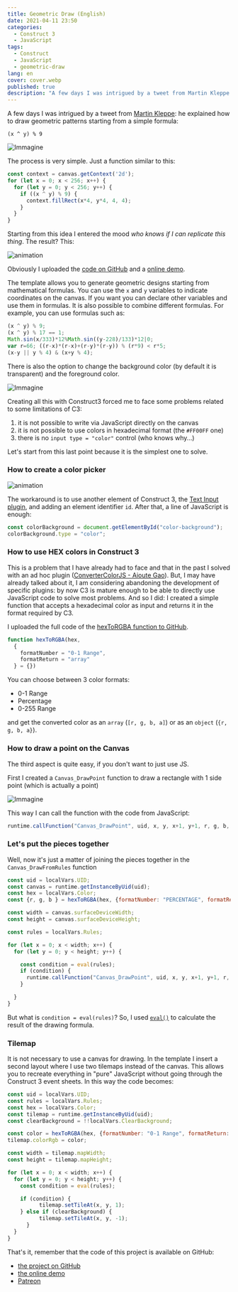 ```yaml
---
title: Geometric Draw (English)
date: 2021-04-11 23:50
categories:
  - Construct 3
  - JavaScript
tags:
  - Construct
  - JavaScript
  - geometric-draw
lang: en
cover: cover.webp
published: true
description: "A few days I was intrigued by a tweet from Martin Kleppe: he explained how to draw geometric patterns starting from a simple formula."
---
```


A few days I was intrigued by a tweet from [Martin Kleppe](https://twitter.com/aemkei/status/1378106731386040322): he explained how to draw geometric patterns starting from a simple formula: 

```
(x ^ y) % 9
```


![Immagine](./geometric_pattern.webp)

The process is very simple. Just a function similar to this:

```js
const context = canvas.getContext('2d');
for (let x = 0; x < 256; x++) {
  for (let y = 0; y < 256; y++) {
    if ((x ^ y) % 9) {
      context.fillRect(x*4, y*4, 4, 4);
    }
  }
}
```

Starting from this idea I entered the mood _who knows if I can replicate this thing_. The result? This:

![animation](./animation.gif)

Obviously I uploaded the [code on GitHub](https://github.com/el3um4s/construct-demo) and a [online demo](https://c3demo.stranianelli.com/template/018-geometric-draw/demo/).

The template allows you to generate geometric designs starting from mathematical formulas. You can use the `x` and `y` variables to indicate coordinates on the canvas. If you want you can declare other variables and use them in formulas. It is also possible to combine different formulas. For example, you can use formulas such as:

```js
(x ^ y) % 9;
(x ^ y) % 17 == 1;
Math.sin(x/333)*12%Math.sin((y-228)/133)*12|0;
var r=66; ((r-x)*(r-x)+(r-y)*(r-y)) % (r*9) < r*5;
(x-y || y % 4) & (x+y % 4);
```

There is also the option to change the background color (by default it is transparent) and the foreground color.

![Immagine](./geometric_pattern_2.webp)

Creating all this with Construct3 forced me to face some problems related to some limitations of C3:

1. it is not possible to write via JavaScript directly on the canvas
2. it is not possible to use colors in hexadecimal format (the `#FF00FF` one)
3. there is no `input type = "color"` control (who knows why...)

Let's start from this last point because it is the simplest one to solve.

### How to create a color picker

![animation](./geometric-draw-test-colors-04.gif)

The workaround is to use another element of Construct 3, the [Text Input plugin](https://www.construct.net/en/make-games/manuals/construct-3/plugin-reference/text-input), and adding an element identifier `id`. After that, a line of JavaScript is enough:

```js
const colorBackground = document.getElementById("color-background");
colorBackground.type = "color";
```

### How to use HEX colors in Construct 3

This is a problem that I have already had to face and that in the past I solved with an ad hoc plugin ([ConverterColorJS - Aioute Gao](https://github.com/el3um4s/construct-plugins-and-addons)). But, I may have already talked about it, I am considering abandoning the development of specific plugins: by now C3 is mature enough to be able to directly use JavaScript code to solve most problems. And so I did: I created a simple function that accepts a hexadecimal color as input and returns it in the format required by C3.

I uploaded the full code of the [hexToRGBA function to GitHub](https://raw.githubusercontent.com/el3um4s/construct-demo/master/template/018-geometric-draw/source/files/scripts/colorshelper.js).

```js
function hexToRGBA(hex,
  {
    formatNumber = "0-1 Range", 
    formatReturn = "array" 
  } = {})
```

You can choose between 3 color formats:

* 0-1 Range
* Percentage
* 0-255 Range

and get the converted color as an `array` (`[r, g, b, a]`) or as an `object` (`{r, g, b, a}`).

### How to draw a point on the Canvas

The third aspect is quite easy, if you don't want to just use JS.

First I created a `Canvas_DrawPoint` function to draw a rectangle with 1 side point (which is actually a point)

![Immagine](./canvas-draw-point.webp)

This way I can call the function with the code from JavaScript:

```js
runtime.callFunction("Canvas_DrawPoint", uid, x, y, x+1, y+1, r, g, b, 100);
```

### Let's put the pieces together

Well, now it's just a matter of joining the pieces together in the `Canvas_DrawFromRules` function

```js
const uid = localVars.UID;
const canvas = runtime.getInstanceByUid(uid);
const hex = localVars.Color;
const {r, g, b } = hexToRGBA(hex, {formatNumber: "PERCENTAGE", formatReturn: "OBJECT" });

const width = canvas.surfaceDeviceWidth;
const height = canvas.surfaceDeviceHeight;

const rules = localVars.Rules;

for (let x = 0; x < width; x++) {
  for (let y = 0; y < height; y++) {

	const condition = eval(rules);
    if (condition) {
      runtime.callFunction("Canvas_DrawPoint", uid, x, y, x+1, y+1, r, g, b, 100);
    }

  }
}
```

But what is `condition = eval(rules)`? So, I used [`eval()`](https://developer.mozilla.org/en-US/docs/Web/JavaScript/Reference/Global_Objects/eval) to calculate the result of the drawing formula.

### Tilemap

It is not necessary to use a canvas for drawing. In the template I insert a second layout where I use two tilemaps instead of the canvas. This allows you to recreate everything in "pure" JavaScript without going through the Construct 3 event sheets. In this way the code becomes:

```js
const uid = localVars.UID;
const rules = localVars.Rules;
const hex = localVars.Color;
const tilemap = runtime.getInstanceByUid(uid);
const clearBackground = !!localVars.ClearBackground;

const color = hexToRGBA(hex, {formatNumber: "0-1 Range", formatReturn: "ARRAY" });
tilemap.colorRgb = color;

const width = tilemap.mapWidth;
const height = tilemap.mapHeight;

for (let x = 0; x < width; x++) {
  for (let y = 0; y < height; y++) {
	const condition = eval(rules);

    if (condition) {
		  tilemap.setTileAt(x, y, 1);
    } else if (clearBackground) {
		  tilemap.setTileAt(x, y, -1);
	  }
  }
}
```
That's it, remember that the code of this project is available on GitHub:

- [the project on GitHub](https://github.com/el3um4s/construct-demo)
- [the online demo](https://c3demo.stranianelli.com/template/018-geometric-draw/demo/)
- [Patreon](https://www.patreon.com/el3um4s)
